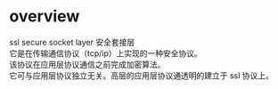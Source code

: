 # overview

ssl secure socket layer 安全套接层  
它是在传输通信协议（tcp/ip）上实现的一种安全协议。  
该协议在应用层协议通信之前完成加密算法。  
它可与应用层协议独立无关。高层的应用层协议通透明的建立于 ssl 协议上。
